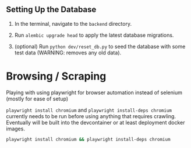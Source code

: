 ## Setting Up the Database

1. In the terminal, navigate to the `backend` directory.

2. Run `alembic upgrade head` to apply the latest database migrations.

3. (optional) Run `python dev/reset_db.py` to seed the database with some test data (WARNING: removes any old data).

# Browsing / Scraping

Playing with using playwright for browser automation instead of selenium (mostly for ease of setup)

`playwright install chromium` and `playwright install-deps chromium` currently needs to be run before using anything that requires crawling. Eventually will be built into the devcontainer or at least deployment docker images.

```bash
playwright install chromium && playwright install-deps chromium
```

